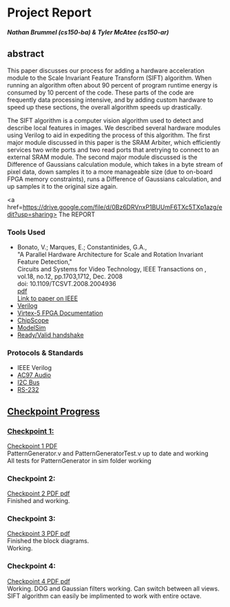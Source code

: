 <head>
  <h1>
      Project Report
  </h1>
  <h5>
    <i>
      Nathan Brummel (cs150-ba) & Tyler McAtee (cs150-ar)
    </i>
  </h5>
</head>  

<body>
  <h2>
    abstract
  </h2>
  
  <p>
    This paper discusses our process for adding a hardware acceleration module to the Scale Invariant Feature Transform    (SIFT) algorithm. When running an algorithm often about 90 percent of program runtime energy is consumed by 10         percent of the code. These parts of the code are frequently data processing intensive, and by adding custom hardware   to speed up these sections, the overall algorithm speeds up drastically. 
  </p>
  
  <p>	
  The SIFT algorithm is a computer vision algorithm used to detect and describe local features in images. We described several hardware modules using Verilog to aid in expediting the process of this algorithm. The first major module discussed in this paper is the SRAM Arbiter, which efficiently services two write ports and two read ports that aretrying to connect to an external SRAM module. The second major module discussed is the Difference of Gaussians calculation module, which takes in a byte stream of pixel data, down samples it to a more manageable size (due to on-board FPGA memory constraints), runs a Difference of Gaussians calculation, and up samples it to the original size again.
  </p>  
  
  <a href=https://drive.google.com/file/d/0Bz6DRVnxP1BUUmF6TXc5TXp1azg/edit?usp=sharing> 
    The REPORT 
  </a>
  
  <h3>
    Tools Used
  </h3>
  
  <ul>
    <li>
      Bonato, V.; Marques, E.; Constantinides, G.A.,
      <br>
       "A Parallel Hardware
      Architecture for Scale and Rotation Invariant Feature Detection,"
      <br>
      Circuits and Systems for Video Technology, IEEE Transactions on ,
      vol.18, no.12, pp.1703,1712, Dec. 2008 
      <br> doi: 10.1109/TCSVT.2008.2004936
      <br>
      <a href="http://cas.ee.ic.ac.uk/people/gac1/pubs/VanderleiTCASVT08.pdf">
       pdf </a>
      <br> 
      <a href="http://ieeexplore.ieee.org/xpls/abs_all.jsp?arnumber=4675857"> 
      Link to paper on IEEE 
    </a>
    </li>
    <li><a href=http://www.verilog.com>Verilog</li>
    <li><a href=http://www-inst.eecs.berkeley.edu/~cs150/fa13/resources/#virtex-5-fpga-documentation>Virtex-5 FPGA Documentation</a></li>
    <li><a href=http://www.xilinx.com/tools/cspro.htm>ChipScope</a></li>
    <li><a href=http://www.mentor.com/products/fpga/model>ModelSim</a></li>
    <li><a href=http://www.google.com/url?sa=t&rct=j&q=&esrc=s&source=web&cd=2&ved=0CDcQFjAB&url=http%3A%2F%2Fwww.xilinx.com%2Ftraining%2Fdownloads%2Fhow-to-use-the-3-axi-configurations.pptx&ei=h72sUpOaAsH6oASFmoKwCw&usg=AFQjCNHITN9sGdcBJN6cxMPk8MK6Y2RVbQ&sig2=nxVBt5tR3KRZARs2ScqFaw&bvm=bv.57967247,d.cGU>Ready/Valid handshake</a></li>
  </ul>
  <h3 id="protocols-standards">Protocols &amp; Standards</h3>
  <ul>
    <li>IEEE Verilog</li>
    <li><a href=http://www-inst.eecs.berkeley.edu/~cs150/fa13/resources/ac97_r23.pdf>AC97 Audio</li>
    <li><a href=http://www-inst.eecs.berkeley.edu/~cs150/fa13/resources/I2C_BUS_SPECIFICATION_3.pdf>I2C Bus</li>
    <li><a href=http://www-inst.eecs.berkeley.edu/~cs150/fa13/resources/MAX3233E-MAX3235E.pdf>RS-232</li>
  </ul>
  <h2>
    Checkpoint Progress
  </h2>
  <h3>
  Checkpoint 1:
  </h3>
  <a href=http://www-inst.eecs.berkeley.edu/~cs150/fa13/project/checkpoint1.pdf> Checkpoint 1 PDF</a>
  <br>
  PatternGenerator.v and PatternGeneratorTest.v up to date and working
  <br>
  All tests for PatternGenerator in sim folder working
  <h3>
  Checkpoint 2:
  </h3>
  <a href=http://www-inst.eecs.berkeley.edu/~cs150/fa13/project/checkpoint2.pdf> Checkpoint 2 PDF pdf</a>
  <br>
  Finished and working. 
  
  <h3>
  Checkpoint 3:
  </h3>
  <a href=http://www-inst.eecs.berkeley.edu/~cs150/fa13/project/checkpoint3.pdf> Checkpoint 3 PDF pdf</a>
  <br>
  Finished the block diagrams.
  <br>
  Working.
  
  <h3>
  Checkpoint 4:
  </h3>
  <a href=http://www-inst.eecs.berkeley.edu/~cs150/fa13/project/checkpoint4-1.pdf> Checkpoint 4 PDF pdf</a>
  <br>
  Working. DOG and Gaussian filters working.  
  Can switch between all views.  
  SIFT algorithm can easily be implimented to work with entire octave. 
  
</body>  
